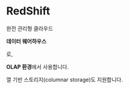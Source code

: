 # RedShift

완전 관리형 클라우드

**데이터 웨어하우스**

로,

**OLAP 환경**에서 사용합니다.

열 기반 스토리지(columnar storage)도 지원합니다.